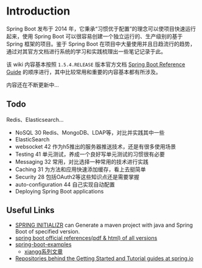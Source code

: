 # Introduction

Spring Boot 发布于 2014 年，它秉承“习惯优于配置”的理念可以使项目快速运行起来，使用 Spring Boot 可以很容易创建一个独立运行的、生产级别的基于 Spring 框架的项目。鉴于 Spring Boot 在项目中大量使用并且日趋流行的趋势，通过对其官方文档进行系统的学习和实践梳理出一些笔记记录于此。

该 wiki 内容基本按照 `1.5.4.RELEASE` 版本官方文档 [Spring Boot Reference Guide](https://docs.spring.io/spring-boot/docs/1.5.4.RELEASE/reference/htmlsingle/#getting-started) 的顺序进行，其中比较常用和重要的内容基本都有所涉及。


内容还在不断更新中...


## Todo

Redis、Elasticsearch...

- NoSQL 30 Redis、MongoDB、LDAP等，对比并实践其中一些
- ElasticSearch 
- websocket 42 作为h5推出的服务器推送技术，还是有很多使用场景
- Testing  41  单元测试，养成一个良好写单元测试的习惯很有必要
- Messaging 32 常用，对比选择一种常用的技术进行实践
- Caching 31 为方法和应用快速添加缓存，看上去挺简单
- Security 28 包括OAuth2等这些知识点还是需要掌握
- auto-configuration 44 自己实现自动配置
- Deploying Spring Boot applications


## Useful Links

- [SPRING INITIALIZR](https://start.spring.io/) can Generate a maven project with java and Spring Boot of specified version.
- [spring boot official references(pdf & html) of all versions](http://docs.spring.io/spring-boot/docs/)
- [spring-boot-examples](https://github.com/ityouknow/spring-boot-examples)
  - [xiangg系列文章](http://www.ityouknow.com/spring-boot)
- [Repositories behind the Getting Started and Tutorial guides at spring.io](https://github.com/spring-guides)
